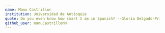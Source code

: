 ```yaml
---
name: Manu Castrillon
institution: Universidad de Antioquia
quote: Do you even know how smart I am in Spanish? --Gloria Delgado-Pritchett
github_user: manuCastrillonM
---
```


